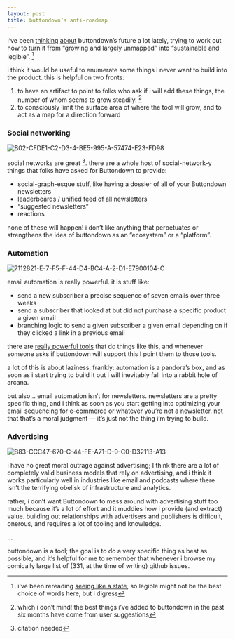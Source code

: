 ```yaml
---
layout: post
title: buttondown’s anti-roadmap
---
```

i’ve been [thinking](https://jmduke.com/2019/03/25/solvable-problems-in-a-mid-stage-side-project) [about](https://jmduke.com/2019/03/24/i-cant-solve-the-problem-with-coding) buttondown’s future a lot lately, trying to work out how to turn it from “growing and largely unmapped” into “sustainable and legible”. [^1]

i think it would be useful to enumerate some things i never want to build into the product.  this is helpful on two fronts:

1. to have an artifact to point to folks who ask if i will add these things, the number of whom seems to grow steadily. [^2]
2. to consciously limit the surface area of where the tool will grow, and to act as a map for a direction forward

### Social networking

<img src="https://i.ibb.co/pZ1J2vf/B02-CFDE1-C2-D3-4-BE5-995-A-57474-E23-FD98.png" alt="B02-CFDE1-C2-D3-4-BE5-995-A-57474-E23-FD98" border="0">

social networks are great [^3].  there are a whole host of social-network-y things that folks have asked for Buttondown to provide:

- social-graph-esque stuff, like having a dossier of all of your Buttondown newsletters
- leaderboards / unified feed of all newsletters
- “suggested newsletters”
- reactions

none of these will happen! i don’t like anything that perpetuates or strengthens the idea of buttondown as an “ecosystem” or a “platform”. 

### Automation

<img src="https://i.ibb.co/M9gBvcQ/7112821-E-7-F5-F-44-D4-BC4-A-2-D1-E7900104-C.png" alt="7112821-E-7-F5-F-44-D4-BC4-A-2-D1-E7900104-C" border="0">

email automation is really powerful.  it is stuff like:

- send a new subscriber a precise sequence of seven emails over three weeks
- send a subscriber that looked at but did not purchase a specific product a given email
- branching logic to send a given subscriber a given email depending on if they clicked a link in a previous email

there are [really powerful tools](https://drip.co) that do things like this, and whenever someone asks if buttondown will support this I point them to those tools.  

a lot of this is about laziness, frankly: automation is a pandora’s box, and as soon as i start trying to build it out i will inevitably fall into a rabbit hole of arcana.

but also... email automation isn’t for newsletters.  newsletters are a pretty specific thing, and i think as soon as you start getting into optimizing your email sequencing for e-commerce or whatever you’re not a newsletter.  not that that’s a moral judgment — it’s just not the thing i’m trying to build.

### Advertising

<img src="https://i.ibb.co/DCZ1rrt/B83-CCC47-670-C-44-FE-A71-D-9-C0-D32113-A13.png" alt="B83-CCC47-670-C-44-FE-A71-D-9-C0-D32113-A13" border="0">

i have no great moral outrage against advertising; I think there are a lot of completely valid business models that rely on advertising, and i think it works particularly well in industries like email and podcasts where there isn’t the terrifying obelisk of infrastructure and analytics.

rather, i don’t want Buttondown to mess around with advertising stuff too much because it’s a lot of effort and it muddies how i provide (and extract) value.  building out relationships with advertisers and publishers is difficult, onerous, and requires a lot of tooling and knowledge.

...

buttondown is a tool; the goal is to do a very specific thing as best as possible, and it’s helpful for me to remember that whenever i browse my comically large list of (331, at the time of writing) github issues.

[^1]: i’ve been rereading [seeing like a state](), so legible might not be the best choice of words here, but i digress
[^2]: which i don’t mind! the best things i’ve added to buttondown in the past six months have come from user suggestions
[^3]: citation needed
